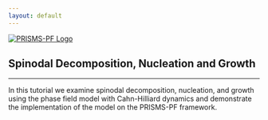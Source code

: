 ```yaml
---
layout: default
---
```


[![PRISMS-PF Logo](../assets/logo.png)](https://prisms-center.github.io/phaseField/)

## Spinodal Decomposition, Nucleation and Growth
***
In this tutorial we examine spinodal decomposition, nucleation, and growth using the phase field model with Cahn-Hilliard dynamics and demonstrate the implementation of the model on the PRISMS-PF framework.
